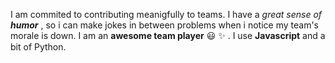 I am commited to contributing meanigfully to teams. 
I have a _great sense of **humor**_ , so i can make jokes in between problems when i notice my team's morale is down.
I am an **awesome team player** :smiley: :sparkles: .
I use __Javascript__ and a bit of Python.
